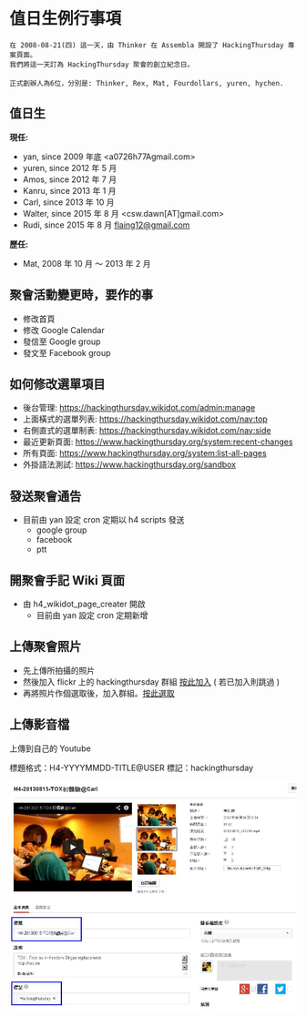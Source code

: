 # 值日生例行事項

```
在 2008-08-21(四) 這一天，由 Thinker 在 Assembla 開設了 HackingThursday 專案頁面。
我們將這一天訂為 HackingThursday 聚會的創立紀念日。

正式創辦人為6位，分別是: Thinker, Rex, Mat, Fourdollars, yuren, hychen.
```

## 值日生

**現任:**

- yan, since 2009 年底 <a0726h77Agmail.com>
- yuren, since 2012 年 5 月
- Amos, since 2012 年 7 月
- Kanru, since 2013 年 1 月
- Carl, since 2013 年 10 月
- Walter, since 2015 年 8 月 <csw.dawn[AT]gmail.com>
- Rudi, since 2015 年 8 月 <flaing12@gmail.com>

**歷任:**

- Mat, 2008 年 10 月 ～ 2013 年 2 月

## 聚會活動變更時，要作的事

- 修改首頁
- 修改 Google Calendar
- 發信至 Google group
- 發文至 Facebook group

## 如何修改選單項目

- 後台管理: <https://hackingthursday.wikidot.com/admin:manage>
- 上面橫式的選單列表: <https://hackingthursday.wikidot.com/nav:top>
- 右側直式的選單制表: <https://hackingthursday.wikidot.com/nav:side>
- 最近更新頁面: <https://www.hackingthursday.org/system:recent-changes>
- 所有頁面: <https://www.hackingthursday.org/system:list-all-pages>
- 外掛語法測試: <https://www.hackingthursday.org/sandbox>

## 發送聚會通告

- 目前由 yan 設定 cron 定期以 h4 scripts 發送
    - google group
    - facebook
    - ptt


## 開聚會手記 Wiki 頁面

- 由 h4_wikidot_page_creater 開啟
   - 目前由 yan 設定 cron 定期新增


## 上傳聚會照片

- 先上傳所拍攝的照片
- 然後加入 flickr 上的 hackingthursday 群組 [按此加入](https://www.flickr.com/groups_join.gne?id=885047@N22) ( 若已加入則跳過 )
- 再將照片作個選取後，加入群組。[按此選取](https://www.flickr.com/groups/hackingthursday/pool/add/)

## 上傳影音檔

上傳到自己的 Youtube

標題格式：H4-YYYYMMDD-TITLE@USER
標記：hackingthursday

![](./files/h4video.jpeg)
